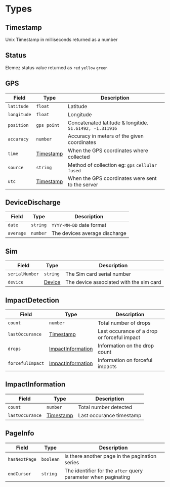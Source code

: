 # Types

## Timestamp
Unix Timestamp in milliseconds returned as a number

## Status

Elemez status value returned as `red` `yellow` `green`

## GPS
| Field       | Type                    | Description                                                   |
| -----       | ----                    | -----------                                                   |
| `latitude`  | `float`                 | Latitude                                                      |
| `longitude` | `float`                 | Longitude                                                     |
| `position`  | `gps point`             | Concatenated latitude &amp; longitide. `51.61492, -1.311916`  |
| `accuracy`  | `number`                | Accuracy in meters of the given coordinates                   |
| `time`      | [Timestamp](#timestamp) | When the GPS coordinates where collected                      |
| `source`    | `string`                | Method of collection eg: `gps` `cellular` `fused`             |
| `utc`       | [Timestamp](#timestamp) | When the GPS coordinates were sent to the server              |

## DeviceDischarge
| Field     | Type     | Description                   |
| -----     | ----     | -----------                   |
| `date`    | `string` | `YYYY-MM-DD` date format      |
| `average` | `number` | The devices average discharge |

## Sim
| Field          | Type              | Description                             |
| -----          | ----              | -----------                             |
| `serialNumber` | `string`          | The Sim card serial number              |
| `device`       | [Device](#device) | The device associated with the sim card |

## ImpactDetection

| Field          | Type              | Description                             |
| -----          | ----              | -----------                             |
| `count` | `number`          | Total number of drops              |
| `lastOccurance`       | [Timestamp](#timestamp) | Last occurance of a drop or forceful impact |
| `drops` | [ImpactInformation](#impactinformation)|Information on the drop count |
| `forcefulImpact` | [ImpactInformation](#impactinformation)|Information on forceful impacts |


## ImpactInformation
| Field          | Type              | Description                             |
| -----          | ----              | -----------                             |
| `count` | `number`          | Total number detected              |
| `lastOccurance`       | [Timestamp](#timestamp) | Last occurance timestamp |

## PageInfo
| Field | Type | Description|
|------|-----|------|
|`hasNextPage`|`boolean`|Is there another page in the pagination series|
|`endCursor`|`string`|The identifier for the `after` query parameter when paginating|


